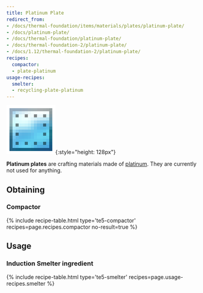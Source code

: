 ```yaml
---
title: Platinum Plate
redirect_from:
- /docs/thermal-foundation/items/materials/plates/platinum-plate/
- /docs/platinum-plate/
- /docs/thermal-foundation/platinum-plate/
- /docs/thermal-foundation-2/platinum-plate/
- /docs/1.12/thermal-foundation-2/platinum-plate/
recipes:
  compactor:
  - plate-platinum
usage-recipes:
  smelter:
  - recycling-plate-platinum
---
```


![Platinum plate](/assets/images/thermal-foundation-2/plate-platinum.png){:style="height: 128px"}


**Platinum plates** are crafting materials made of
[platinum](/docs/1.12/thermal-foundation/platinum-ingot/). They are currently not used for anything.


Obtaining
---------

### Compactor
{% include recipe-table.html type='te5-compactor' recipes=page.recipes.compactor no-result=true %}


Usage
-----

### Induction Smelter ingredient
{% include recipe-table.html type='te5-smelter' recipes=page.usage-recipes.smelter %}
